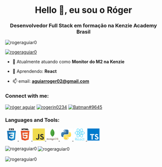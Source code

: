 <h1 align="center">Hello 👋, eu sou o Róger</h1>
<h3 align="center">Desenvolvedor Full Stack em formação na Kenzie Academy Brasil</h3>

<p align="left"> <img src="https://komarev.com/ghpvc/?username=rogeraguiar0&label=Profile%20views&color=0e75b6&style=flat" alt="rogeraguiar0" /> </p>

<p align="left"> <a href="https://github.com/ryo-ma/github-profile-trophy"><img src="https://github-profile-trophy.vercel.app/?username=rogeraguiar0" alt="rogeraguiar0" /></a> </p>

- 🔭 Atualmente atuando como **Monitor do M2 na Kenzie**

- 🌱 Aprendendo: **React**

- 📫 email: **aguiarroger02@gmail.com**

<h3 align="left">Connect with me:</h3>
<p align="left">
<a href="https://linkedin.com/in/rógeraguiar" target="blank"><img align="center" src="https://raw.githubusercontent.com/rahuldkjain/github-profile-readme-generator/master/src/images/icons/Social/linked-in-alt.svg" alt="róger aguiar" height="30" width="40" /></a>
<a href="https://instagram.com/rogerin0234" target="blank"><img align="center" src="https://raw.githubusercontent.com/rahuldkjain/github-profile-readme-generator/master/src/images/icons/Social/instagram.svg" alt="rogerin0234" height="30" width="40" /></a>
<a href="https://discord.gg/Batman#9645" target="blank"><img align="center" src="https://raw.githubusercontent.com/rahuldkjain/github-profile-readme-generator/master/src/images/icons/Social/discord.svg" alt="Batman#9645" height="30" width="40" /></a>
</p>

<h3 align="left">Languages and Tools:</h3>
<p align="left"> <a href="https://www.w3schools.com/css/" target="_blank" rel="noreferrer"> <img src="https://raw.githubusercontent.com/devicons/devicon/master/icons/css3/css3-original-wordmark.svg" alt="css3" width="40" height="40"/> </a> <a href="https://www.w3.org/html/" target="_blank" rel="noreferrer"> <img src="https://raw.githubusercontent.com/devicons/devicon/master/icons/html5/html5-original-wordmark.svg" alt="html5" width="40" height="40"/> </a> <a href="https://developer.mozilla.org/en-US/docs/Web/JavaScript" target="_blank" rel="noreferrer"> <img src="https://raw.githubusercontent.com/devicons/devicon/master/icons/javascript/javascript-original.svg" alt="javascript" width="40" height="40"/> </a> <a href="https://www.mongodb.com/" target="_blank" rel="noreferrer"> <img src="https://raw.githubusercontent.com/devicons/devicon/master/icons/mongodb/mongodb-original-wordmark.svg" alt="mongodb" width="40" height="40"/> </a> <a href="https://www.python.org" target="_blank" rel="noreferrer"> <img src="https://raw.githubusercontent.com/devicons/devicon/master/icons/python/python-original.svg" alt="python" width="40" height="40"/> </a> <a href="https://reactjs.org/" target="_blank" rel="noreferrer"> <img src="https://raw.githubusercontent.com/devicons/devicon/master/icons/react/react-original-wordmark.svg" alt="react" width="40" height="40"/> </a> <a href="https://www.typescriptlang.org/" target="_blank" rel="noreferrer"> <img src="https://raw.githubusercontent.com/devicons/devicon/master/icons/typescript/typescript-original.svg" alt="typescript" width="40" height="40"/> </a> </p>

<p><img align="left" src="https://github-readme-stats.vercel.app/api/top-langs?username=rogeraguiar0&show_icons=true&locale=en&layout=compact" alt="rogeraguiar0" /></p>

<p>&nbsp;<img align="center" src="https://github-readme-stats.vercel.app/api?username=rogeraguiar0&show_icons=true&theme=synthwave&locale=en" alt="rogeraguiar0" /></p>

<p><img align="center" src="https://github-readme-streak-stats.herokuapp.com/?user=rogeraguiar0&" alt="rogeraguiar0" /></p>

